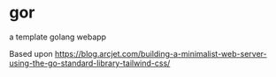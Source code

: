 # gor

a template golang webapp

Based upon <https://blog.arcjet.com/building-a-minimalist-web-server-using-the-go-standard-library-tailwind-css/>
